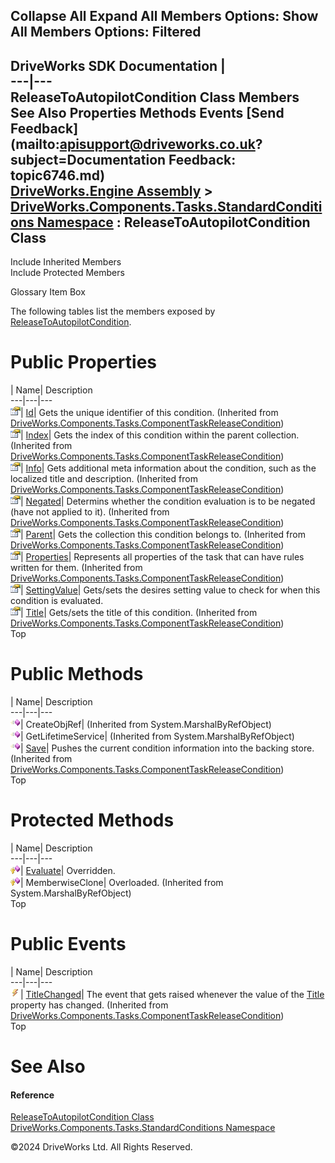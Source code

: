        

 Collapse All Expand All  Members Options: Show All  Members Options: Filtered   
---  
DriveWorks SDK Documentation  |   
---|---  
ReleaseToAutopilotCondition Class Members   
See Also Properties Methods Events [Send Feedback](mailto:apisupport@driveworks.co.uk?subject=Documentation Feedback: topic6746.md)  
[DriveWorks.Engine Assembly](topic2156.md) > [DriveWorks.Components.Tasks.StandardConditions Namespace](topic6735.md) : ReleaseToAutopilotCondition Class  
---  
  
Include Inherited Members    
Include Protected Members  


Glossary Item Box

The following tables list the members exposed by [ReleaseToAutopilotCondition](topic6746.md).

# Public Properties

| Name| Description  
---|---|---  
![Public Property](dotnetimages/publicProperty.gif)| [Id](topic6655.md)| Gets the unique identifier of this condition. (Inherited from [DriveWorks.Components.Tasks.ComponentTaskReleaseCondition](topic6647.md))  
![Public Property](dotnetimages/publicProperty.gif)| [Index](topic6656.md)| Gets the index of this condition within the parent collection. (Inherited from [DriveWorks.Components.Tasks.ComponentTaskReleaseCondition](topic6647.md))  
![Public Property](dotnetimages/publicProperty.gif)| [Info](topic6657.md)| Gets additional meta information about the condition, such as the localized title and description. (Inherited from [DriveWorks.Components.Tasks.ComponentTaskReleaseCondition](topic6647.md))  
![Public Property](dotnetimages/publicProperty.gif)| [Negated](topic6658.md)| Determins whether the condition evaluation is to be negated (have not applied to it). (Inherited from [DriveWorks.Components.Tasks.ComponentTaskReleaseCondition](topic6647.md))  
![Public Property](dotnetimages/publicProperty.gif)| [Parent](topic6659.md)| Gets the collection this condition belongs to. (Inherited from [DriveWorks.Components.Tasks.ComponentTaskReleaseCondition](topic6647.md))  
![Public Property](dotnetimages/publicProperty.gif)| [Properties](topic6660.md)| Represents all properties of the task that can have rules written for them. (Inherited from [DriveWorks.Components.Tasks.ComponentTaskReleaseCondition](topic6647.md))  
![Public Property](dotnetimages/publicProperty.gif)| [SettingValue](topic6753.md)| Gets/sets the desires setting value to check for when this condition is evaluated.   
![Public Property](dotnetimages/publicProperty.gif)| [Title](topic6661.md)| Gets/sets the title of this condition. (Inherited from [DriveWorks.Components.Tasks.ComponentTaskReleaseCondition](topic6647.md))  
Top

# Public Methods

| Name| Description  
---|---|---  
![Public Method](dotnetimages/publicMethod.gif)| CreateObjRef|  (Inherited from System.MarshalByRefObject)  
![Public Method](dotnetimages/publicMethod.gif)| GetLifetimeService|  (Inherited from System.MarshalByRefObject)  
![Public Method](dotnetimages/publicMethod.gif)| [Save](topic6654.md)| Pushes the current condition information into the backing store. (Inherited from [DriveWorks.Components.Tasks.ComponentTaskReleaseCondition](topic6647.md))  
Top

# Protected Methods

| Name| Description  
---|---|---  
![Protected Method](dotnetimages/protectedMethod.gif)| [Evaluate](topic6752.md)| Overridden.   
![Protected Method](dotnetimages/protectedMethod.gif)| MemberwiseClone| Overloaded. (Inherited from System.MarshalByRefObject)  
Top

# Public Events

| Name| Description  
---|---|---  
![Public Event](dotnetimages/publicEvent.gif)| [TitleChanged](topic6662.md)| The event that gets raised whenever the value of the [Title](topic6661.md) property has changed. (Inherited from [DriveWorks.Components.Tasks.ComponentTaskReleaseCondition](topic6647.md))  
Top

# See Also

#### Reference

[ReleaseToAutopilotCondition Class](topic6746.md)   
[DriveWorks.Components.Tasks.StandardConditions Namespace](topic6735.md)

©2024 DriveWorks Ltd. All Rights Reserved.

